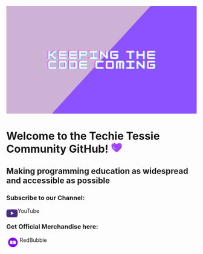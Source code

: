 ![Header](https://raw.githubusercontent.com/Techie-Tessie/Techie-Tessie/master/youtube_banner.png "Header")

# Welcome to the Techie Tessie Community GitHub! <img src="https://raw.githubusercontent.com/Tess314/Tess314/master/heart.gif" width="30px">

## Making programming education as widespread and accessible as possible

### Subscribe to our Channel:
[<img align="left" alt="YouTube" height="30px" src="https://raw.githubusercontent.com/Tess314/Tess314/master/youtube_logo.png"/>][YouTube]YouTube

### Get Official Merchandise here:
[<img align="left" alt="RedBubble" height="30px" src="https://raw.githubusercontent.com/Techie-Tessie/Techie-Tessie/master/redbubble_logo_purple.png"/>][RedBubble]RedBubble

[YouTube]: https://www.youtube.com/channel/UCGCR-PjumUZeuMc0zZOIZdA
[RedBubble]: https://www.redbubble.com/shop/ap/68986038

